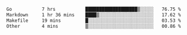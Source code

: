 <!--START_SECTION:waka-->

```txt
Go           7 hrs           ███████████████████▒░░░░░   76.75 %
Markdown     1 hr 36 mins    ████▒░░░░░░░░░░░░░░░░░░░░   17.62 %
Makefile     19 mins         █░░░░░░░░░░░░░░░░░░░░░░░░   03.53 %
Other        4 mins          ▒░░░░░░░░░░░░░░░░░░░░░░░░   00.86 %
```
<!--END_SECTION:waka-->
